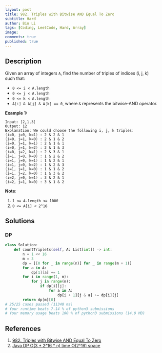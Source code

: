 ```yaml
---
layout: post
title: 982. Triples with Bitwise AND Equal To Zero
subtitle: Hard
author: Bin Li
tags: [Coding, LeetCode, Hard, Array]
image: 
comments: true
published: true
---
```


## Description

Given an array of integers `A`, find the number of triples of indices (i, j, k) such that:

- `0 <= i < A.length`
- `0 <= j < A.length`
- `0 <= k < A.length`
- `A[i] & A[j] & A[k] == 0`, where `&` represents the bitwise-AND operator.


**Example 1:**

```
Input: [2,1,3]
Output: 12
Explanation: We could choose the following i, j, k triples:
(i=0, j=0, k=1) : 2 & 2 & 1
(i=0, j=1, k=0) : 2 & 1 & 2
(i=0, j=1, k=1) : 2 & 1 & 1
(i=0, j=1, k=2) : 2 & 1 & 3
(i=0, j=2, k=1) : 2 & 3 & 1
(i=1, j=0, k=0) : 1 & 2 & 2
(i=1, j=0, k=1) : 1 & 2 & 1
(i=1, j=0, k=2) : 1 & 2 & 3
(i=1, j=1, k=0) : 1 & 1 & 2
(i=1, j=2, k=0) : 1 & 3 & 2
(i=2, j=0, k=1) : 3 & 2 & 1
(i=2, j=1, k=0) : 3 & 1 & 2
```

 

**Note:**

1. `1 <= A.length <= 1000`
2. `0 <= A[i] < 2^16`


## Solutions
### DP

```python
class Solution:
    def countTriplets(self, A: List[int]) -> int:
        n = 1 << 16
        m = 3
        dp = [[0 for _ in range(n)] for _ in range(m + 1)]
        for a in A:
            dp[1][a] += 1
        for i in range(1, m):
            for j in range(n):
                if dp[i][j]:
                    for a in A:
                        dp[i + 1][j & a] += dp[i][j]
        return dp[m][0]
# 25/25 cases passed (11348 ms)
# Your runtime beats 7.14 % of python3 submissions
# Your memory usage beats 100 % of python3 submissions (14.9 MB)
```

## References
1. [982. Triples with Bitwise AND Equal To Zero](https://leetcode.com/problems/triples-with-bitwise-and-equal-to-zero/description/)
2. [Java DP O(3 * 2^16 * n) time O(2^16) space](https://leetcode.com/problems/triples-with-bitwise-and-equal-to-zero/discuss/226721/Java-DP-O(3-*-216-*-n)-time-O(216)-space)